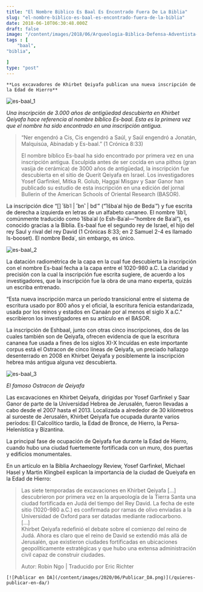 ```yaml
---
title: "El Nombre Biblico Es Baal Es Encontrado Fuera De La Biblia"
slug: "el-nombre-biblico-es-baal-es-encontrado-fuera-de-la-biblia"
date: 2018-06-10T06:30:48.000Z
draft: false
image: "/content/images/2018/06/Arqueologia-Biblica-Defensa-Adventista-25.png"
tags : [
    "baal",
"biblia",

]
type: "post"
---
```


    **Los excavadores de Khirbet Qeiyafa publican una nueva inscripción de la Edad de Hierro**

 ![es-baal_1](/content/images/2018/06/es-baal_1.png)

 *Una inscripción de 3.000 años de antigüedad descubierta en Khirbet Qeiyafa hace referencia al nombre bíblico Es-baal. Esta es la primera vez que el nombre ha sido encontrado en una inscripción antigua.*

 
>  “Ner engendró a Cis, Cis engendró a Saúl, y Saúl engendró a Jonatán, Malquisúa, Abinadab y Es-baal.” (1 Crónica 8:33)
> 
>   El nombre bíblico Es-baal ha sido encontrado por primera vez en una inscripción antigua. Esculpida antes de ser cocida en una pithos (gran vasija de cerámica) de 3000 años de antigüedad, la inscripción fue descubierta en el sitio de Querit Qeiyafa en Israel. Los investigadores Yosef Garfinkel, Mitka R. Golub, Haggai Misgav y Saar Ganor han publicado su estudio de esta inscripción en una edición del jornal Bullerin of the American Schools of Oriental Research (BASOR).

 La inscripción dice “[] ʾšbʿl | ˹bn˺ | bdʿ” (“ʾIšbaʿal hijo de Bedaʿ”) y fue escrita de derecha a izquierda en letras de un alfabeto cananeo. El nombre ʾšbʿl, comúnmente traducido como ʾIšbaʿal (o Esh-Baʿal—“hombre de Baʿal”), es conocido gracias a la Biblia. Es-baal fue el segundo rey de Israel, el hijo del rey Saul y rival del rey David (1 Crónicas 8:33; en 2 Samuel 2-4 es llamado Is-booset). El nombre Bedaʿ, sin embargo, es único.

 ![es-baal_2](/content/images/2018/06/es-baal_2.png)

 La datación radiométrica de la capa en la cual fue descubierta la inscripción con el nombre Es-baal fecha a la capa entre el 1020-980 a.C. La claridad y precisión con la cual la inscripción fue escrita sugiere, de acuerdo a los investigadores, que la inscripción fue la obra de una mano experta, quizás un escriba entrenado.

 “Esta nueva inscripción marca un período transicional entre el sistema de escritura usado por 800 años y el oficial, la escritura fenicia estandarizada, usada por los reinos y estados en Canaán por al menos el siglo X a.C.” escribieron los investigadores en su artículo en el BASOR.

 La inscripción de Eshbaal, junto con otras cinco inscripciones, dos de las cuales también son de Qeiyafa, ofrecen evidencia de que la escritura cananea fue usada a fines de los siglos XI-X Incuídas en este importante corpus está el Ostracon de cinco líneas de Qeiyafa, un preciado hallazgo desenterrado en 2008 en Khirbet Qeiyafa y posiblemente la inscripción hebrea más antigua alguna vez descubierta.

 ![es-baal_3](/content/images/2018/06/es-baal_3.png)

 *El famoso Ostracon de Qeiyafa*

 Las excavaciones en Khirbet Qeiyafa, dirigidas por Yosef Garfinkel y Saar Ganor de parte de la Universidad Hebrea de Jerusalén, fueron llevadas a cabo desde el 2007 hasta el 2013. Localizada a alrededor de 30 kilómetros al suroeste de Jerusalén, Khirbet Qeiyafa fue ocupada durante varios períodos: El Calcolítico tardío, la Edad de Bronce, de Hierro, la Persa-Helenística y Bizantina.

 La principal fase de ocupación de Qeiyafa fue durante la Edad de Hierro, cuando hubo una ciudad fuertemente fortificada con un muro, dos puertas y edificios monumentales.

 En un artículo en la Biblia Archaeology Review, Yosef Garfinkel, Michael Hasel y Martin Klingbeil explican la importancia de la ciudad de Queiyafa en la Edad de Hierro:

 
>  Las siete temporadas de excavaciones en Khirbet Qeiyafa [...] descubrieron por primera vez en la arqueología de la Tierra Santa una ciudad fortificada en Judá del tiempo del Rey David. La fecha de este sitio (1020-980 a.C.) es confirmada por ramas de olivo enviadas a la Universidad de Oxford para ser datadas mediante radiocarbono.  
>  [...]  
>  Khirbet Qeiyafa redefinió el debate sobre el comienzo del reino de Judá. Ahora es claro que el reino de David se extendió más allá de Jerusalén, que existieron ciudades fortificadas en ubicaciones geopolíticamente estratégicas y que hubo una extensa administración civil capaz de construir ciudades.
> 
>   Autor: Robin Ngo | Traducido por Eric Richter

    [![Publicar en DA](/content/images/2020/06/Publicar_DA.png)](/quieres-publicar-en-da/) 